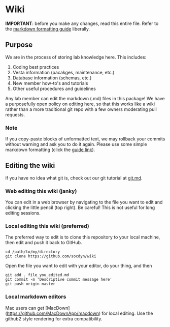 # Wiki

**IMPORTANT**: before you make any changes, read this entire file. Refer to the [markdown formatting guide](https://github.com/adam-p/markdown-here/wiki/Markdown-Cheatsheet) liberally.

## Purpose

We are in the process of storing lab knowledge here. This includes:

1. Coding best practices
2. Vesta information (pacakges, maintenance, etc.)
3. Database information (schemas, etc.)
4. New member how-to's and tutorials
5. Other useful procedures and guidelines

Any lab member can edit the markdown (.md) files in this package! We have a purposefully open policy on editing here, so that this works like a wiki rather than a more traditional git repo with a few owners moderating pull requests.

### Note

If you copy-paste blocks of unformatted text, we may rollback your commits without warning and ask you to do it again. Please use some simple markdown formatting (click the [guide link](https://github.com/adam-p/markdown-here/wiki/Markdown-Cheatsheet)).

## Editing the wiki

If you have no idea what git is, check out our git tutorial at [git.md](https://github.com/socdyn/wiki/git.md).

### Web editing this wiki (janky)

You can edit in a web browser by navigating to the file you want to edit and clicking the little pencil (top right). Be careful! This is not useful for long editing sessions.

### Local editing this wiki (preferred)

The preferred way to edit is to clone this repository to your local machine, then edit and push it back to GitHub.

```
cd /path/to/my/directory
git clone https://github.com/socdyn/wiki
```

Open the file you want to edit with your editor, do your thing, and then

```
git add . file_you_edited.md
git commit -m 'Descriptive commit message here'
git push origin master
```

### Local markdown editors
Mac users can get [MacDown] (https://github.com/MacDownApp/macdown) for local editing. Use the github2 style rendering for extra compatibility. 